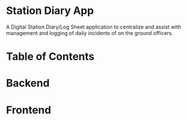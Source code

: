 # Station Diary App

A Digital Station Diary/Log Sheet application to centralize and assist with management and logging of daily incidents of on the ground officers.

# Table of Contents

# Backend

# Frontend
